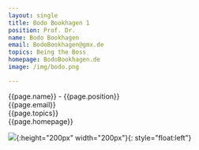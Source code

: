 ```yaml
---
layout: single
title: Bodo Bookhagen 1
position: Prof. Dr.
name: Bodo Bookhagen
email: BodoBookhagen@gmx.de
topics: Being the Boss
homepage: BodoBookhagen.de
image: /img/bodo.png

---
```


{{page.name}} - {{page.position}}  
{{page.email}}  
{{page.topics}}  
{{page.homepage}}

![](/team_members/img/skarsnik.png){:height="200px" width="200px"}{: style="float:left"}   